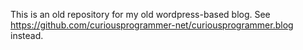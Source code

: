 This is an old repository for my old wordpress-based blog.
See https://github.com/curiousprogrammer-net/curiousprogrammer.blog instead.
